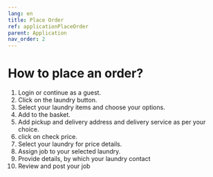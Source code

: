 ```yaml
---
lang: en
title: Place Order
ref: applicationPlaceOrder
parent: Application
nav_order: 2
---
```


# How to place an order?
1. Login or continue as a guest.
1. Click on the laundry button.
1. Select your laundry items and choose your options.
1. Add to the basket.
1. Add pickup and delivery address and delivery service as per your choice.
1. click on check price.
1. Select your laundry for price details.
1. Assign job to your selected laundry.
1. Provide details, by which your laundry contact
1. Review and post your job